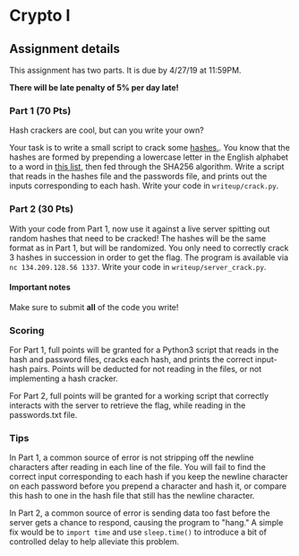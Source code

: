 # Crypto I

## Assignment details

This assignment has two parts. It is due by 4/27/19 at 11:59PM.

**There will be late penalty of 5% per day late!**

### Part 1 (70 Pts)

Hash crackers are cool, but can you write your own?

Your task is to write a small script to crack some [hashes.](hashes.txt). You
know that the hashes are formed by prepending a lowercase letter in the English
alphabet to a word in [this list](passwords.txt), then fed through the SHA256
algorithm. Write a script that reads in the hashes file and the passwords file,
and prints out the inputs corresponding to each hash. Write your code in
`writeup/crack.py`.

### Part 2 (30 Pts)

With your code from Part 1, now use it against a live server spitting out random
hashes that need to be cracked! The hashes will be the same format as in Part 1,
but will be randomized. You only need to correctly crack 3 hashes in succession
in order to get the flag. The program is available via `nc 134.209.128.56 1337`.
Write your code in `writeup/server_crack.py`.

#### Important notes

Make sure to submit **all** of the code you write!

### Scoring

For Part 1, full points will be granted for a Python3 script that reads in the hash and
password files, cracks each hash, and prints the correct input-hash pairs.
Points will be deducted for not reading in the files, or not implementing a hash
cracker.

For Part 2, full points will be granted for a working script that correctly
interacts with the server to retrieve the flag, while reading in the
passwords.txt file.

### Tips

In Part 1, a common source of error is not stripping off the newline characters
after reading in each line of the file. You will fail to find the correct input
corresponding to each hash if you keep the newline character on each password
before you prepend a character and hash it, or compare this hash to one in the
hash file that still has the newline character.

In Part 2, a common source of error is sending data too fast before the server
gets a chance to respond, causing the program to "hang." A simple fix would be
to `import time` and use `sleep.time()` to introduce a bit of controlled delay
to help alleviate this problem.
